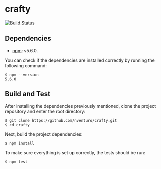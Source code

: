 # crafty

[![Build Status](https://travis-ci.org/nventuro/crafty.svg?branch=master)](https://travis-ci.org/nventuro/crafty)

## Dependencies
- [npm](https://www.npmjs.com/): v5.6.0.

You can check if the dependencies are installed correctly by running the following command:

```
$ npm --version
5.6.0
```

## Build and Test

After installing the dependencies previously mentioned, clone the project repository and enter the root directory:

```
$ git clone https://github.com/nventuro/crafty.git
$ cd crafty
```

Next, build the project dependencies:

`$ npm install`

To make sure everything is set up correctly, the tests should be run:

`$ npm test`